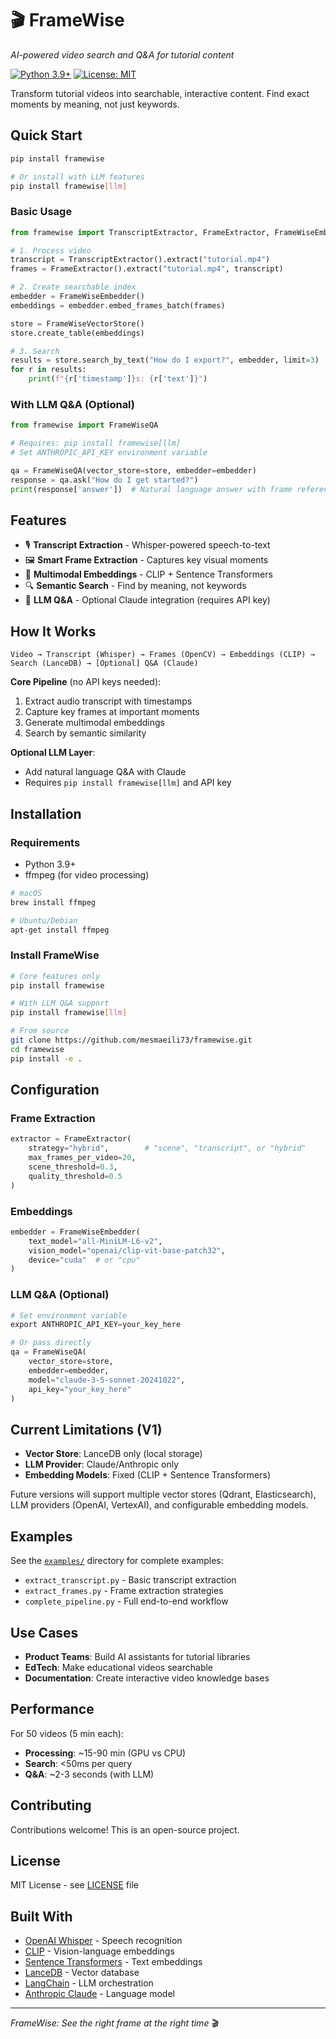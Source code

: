 # 🎬 FrameWise

*AI-powered video search and Q&A for tutorial content*

[![Python 3.9+](https://img.shields.io/badge/python-3.9+-blue.svg)](https://www.python.org/downloads/)
[![License: MIT](https://img.shields.io/badge/License-MIT-yellow.svg)](https://opensource.org/licenses/MIT)

Transform tutorial videos into searchable, interactive content. Find exact moments by meaning, not just keywords.

## Quick Start

```bash
pip install framewise

# Or install with LLM features
pip install framewise[llm]
```

### Basic Usage

```python
from framewise import TranscriptExtractor, FrameExtractor, FrameWiseEmbedder, FrameWiseVectorStore

# 1. Process video
transcript = TranscriptExtractor().extract("tutorial.mp4")
frames = FrameExtractor().extract("tutorial.mp4", transcript)

# 2. Create searchable index
embedder = FrameWiseEmbedder()
embeddings = embedder.embed_frames_batch(frames)

store = FrameWiseVectorStore()
store.create_table(embeddings)

# 3. Search
results = store.search_by_text("How do I export?", embedder, limit=3)
for r in results:
    print(f"{r['timestamp']}s: {r['text']}")
```

### With LLM Q&A (Optional)

```python
from framewise import FrameWiseQA

# Requires: pip install framewise[llm]
# Set ANTHROPIC_API_KEY environment variable

qa = FrameWiseQA(vector_store=store, embedder=embedder)
response = qa.ask("How do I get started?")
print(response['answer'])  # Natural language answer with frame references
```

## Features

- 🎙️ **Transcript Extraction** - Whisper-powered speech-to-text
- 🖼️ **Smart Frame Extraction** - Captures key visual moments
- 🧠 **Multimodal Embeddings** - CLIP + Sentence Transformers
- 🔍 **Semantic Search** - Find by meaning, not keywords
- 🤖 **LLM Q&A** - Optional Claude integration (requires API key)

## How It Works

```
Video → Transcript (Whisper) → Frames (OpenCV) → Embeddings (CLIP) → Search (LanceDB) → [Optional] Q&A (Claude)
```

**Core Pipeline** (no API keys needed):
1. Extract audio transcript with timestamps
2. Capture key frames at important moments
3. Generate multimodal embeddings
4. Search by semantic similarity

**Optional LLM Layer**:
- Add natural language Q&A with Claude
- Requires `pip install framewise[llm]` and API key

## Installation

### Requirements
- Python 3.9+
- ffmpeg (for video processing)

```bash
# macOS
brew install ffmpeg

# Ubuntu/Debian
apt-get install ffmpeg
```

### Install FrameWise

```bash
# Core features only
pip install framewise

# With LLM Q&A support
pip install framewise[llm]

# From source
git clone https://github.com/mesmaeili73/framewise.git
cd framewise
pip install -e .
```

## Configuration

### Frame Extraction

```python
extractor = FrameExtractor(
    strategy="hybrid",        # "scene", "transcript", or "hybrid"
    max_frames_per_video=20,
    scene_threshold=0.3,
    quality_threshold=0.5
)
```

### Embeddings

```python
embedder = FrameWiseEmbedder(
    text_model="all-MiniLM-L6-v2",
    vision_model="openai/clip-vit-base-patch32",
    device="cuda"  # or "cpu"
)
```

### LLM Q&A (Optional)

```python
# Set environment variable
export ANTHROPIC_API_KEY=your_key_here

# Or pass directly
qa = FrameWiseQA(
    vector_store=store,
    embedder=embedder,
    model="claude-3-5-sonnet-20241022",
    api_key="your_key_here"
)
```

## Current Limitations (V1)

- **Vector Store**: LanceDB only (local storage)
- **LLM Provider**: Claude/Anthropic only
- **Embedding Models**: Fixed (CLIP + Sentence Transformers)

Future versions will support multiple vector stores (Qdrant, Elasticsearch), LLM providers (OpenAI, VertexAI), and configurable embedding models.

## Examples

See the [`examples/`](examples/) directory for complete examples:
- `extract_transcript.py` - Basic transcript extraction
- `extract_frames.py` - Frame extraction strategies
- `complete_pipeline.py` - Full end-to-end workflow

## Use Cases

- **Product Teams**: Build AI assistants for tutorial libraries
- **EdTech**: Make educational videos searchable
- **Documentation**: Create interactive video knowledge bases

## Performance

For 50 videos (5 min each):
- **Processing**: ~15-90 min (GPU vs CPU)
- **Search**: <50ms per query
- **Q&A**: ~2-3 seconds (with LLM)

## Contributing

Contributions welcome! This is an open-source project.

## License

MIT License - see [LICENSE](LICENSE) file

## Built With

- [OpenAI Whisper](https://github.com/openai/whisper) - Speech recognition
- [CLIP](https://github.com/openai/CLIP) - Vision-language embeddings
- [Sentence Transformers](https://www.sbert.net/) - Text embeddings
- [LanceDB](https://lancedb.com/) - Vector database
- [LangChain](https://www.langchain.com/) - LLM orchestration
- [Anthropic Claude](https://www.anthropic.com/) - Language model

---

*FrameWise: See the right frame at the right time* 🎬
